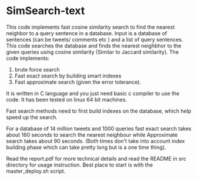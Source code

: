 # SimSearch-text
This code implements fast cosine similarity search to find the nearest neighbor to a query sentence in a database. 
Input is a database of sentences (can be tweets/ comments etc ) and a list of query sentences.
This code searches the database and finds the nearest neighbhor to the given queries using cosine similarity (Similar to Jaccard similarity).
The code implements:
1) brute force search 
2) Fast exact search by building smart indexes 
3) Fast approximate search (given the error tolerance).

It is written in C language and you just need basic c compiler to use the code. It has been tested on linux 64 bit machines.

Fast search methods need to first build indexes on the database, which help speed up the search.

For a database of 14 million tweets and 1000 queries fast exact search takes about 160 seconds to search the nearest neighbour
while Approximate search takes about 90 seconds. (Both times don't take into account index building phase which can 
take pretty long but is a one time thing).

Read the report.pdf for more technical details and read the README in src directory for usage instruction.
Best place to start is with the master_deploy.sh script.
